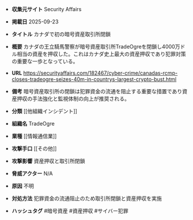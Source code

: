 - **収集元サイト**
Security Affairs

- **掲載日**
2025-09-23

- **タイトル**
カナダで初の暗号資産取引所閉鎖

- **概要**
カナダの王立騎馬警察が暗号資産取引所TradeOgreを閉鎖し4000万ドル相当の資産を押収した。これはカナダ史上最大の資産押収であり犯罪対策の重要な一歩となっている。

- **URL**
https://securityaffairs.com/182467/cyber-crime/canadas-rcmp-closes-tradeogre-seizes-40m-in-countrys-largest-crypto-bust.html

- **備考**
暗号資産取引所の閉鎖は犯罪資金の流通を阻止する重要な措置であり資産押収の手法強化と監視体制の向上が推奨される。

- **分類**
[[他組織インシデント]]

- **組織名**
TradeOgre

- **業種**
[[情報通信業]]

- **攻撃手口**
[[その他]]

- **攻撃影響**
資産押収と取引所閉鎖

- **脅威アクター**
N/A

- **原因**
不明

- **対処方法**
犯罪資金の流通阻止のため取引所閉鎖と資産押収を実施

- **ハッシュタグ**
#暗号資産 #資産押収 #サイバー犯罪
